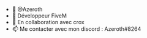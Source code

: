 - 🌊 @Azeroth
- 👀 Développeur FiveM
- 🧾 En collaboration avec crox
- 📫 Me contacter avec mon discord : Azeroth#8264

<!---
AzerothSixhten/AzerothSixhten is a ✨ special ✨ repository because its `README.md` (this file) appears on your GitHub profile.
You can click the Preview link to take a look at your changes.
--->
